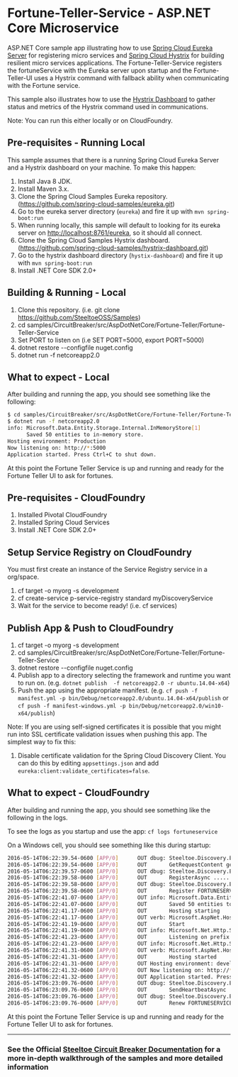 # Fortune-Teller-Service - ASP.NET Core Microservice

ASP.NET Core sample app illustrating how to use [Spring Cloud Eureka Server](https://projects.spring.io/spring-cloud) for registering micro services and [Spring Cloud Hystrix](https://cloud.spring.io/spring-cloud) for building resilient micro services applications. The Fortune-Teller-Service registers the fortuneService with the Eureka server upon startup and the Fortune-Teller-UI uses a Hystrix command with fallback ability when communicating with the Fortune service.

This sample also illustrates how to use the [Hystrix Dashboard](https://cloud.spring.io/spring-cloud) to gather status and metrics of the Hystrix command used in communications.

Note: You can run this either locally or on CloudFoundry.

## Pre-requisites - Running Local

This sample assumes that there is a running Spring Cloud Eureka Server and a Hystrix dashboard on your machine. To make this happen:

1. Install Java 8 JDK.
1. Install Maven 3.x.
1. Clone the Spring Cloud Samples Eureka repository. (<https://github.com/spring-cloud-samples/eureka.git>)
1. Go to the eureka server directory (`eureka`) and fire it up with `mvn spring-boot:run`
1. When running locally, this sample will default to looking for its eureka server on <http://localhost:8761/eureka>, so it should all connect.
1. Clone the Spring Cloud Samples Hystrix dashboard. (<https://github.com/spring-cloud-samples/hystrix-dashboard.git>)
1. Go to the hystrix dashboard directory (`hystix-dashboard`) and fire it up with `mvn spring-boot:run`
1. Install .NET Core SDK 2.0+

## Building & Running - Local

1. Clone this repository. (i.e. git clone <https://github.com/SteeltoeOSS/Samples>)
1. cd samples/CircuitBreaker/src/AspDotNetCore/Fortune-Teller/Fortune-Teller-Service
1. Set PORT to listen on (i.e SET PORT=5000, export PORT=5000)
1. dotnet restore --configfile nuget.config
1. dotnet run -f netcoreapp2.0

## What to expect - Local

After building and running the app, you should see something like the following:

```bash
$ cd samples/CircuitBreaker/src/AspDotNetCore/Fortune-Teller/Fortune-Teller-Service
$ dotnet run -f netcoreapp2.0
info: Microsoft.Data.Entity.Storage.Internal.InMemoryStore[1]
      Saved 50 entities to in-memory store.
Hosting environment: Production
Now listening on: http://*:5000
Application started. Press Ctrl+C to shut down.
```

At this point the Fortune Teller Service is up and running and ready for the Fortune Teller UI to ask for fortunes.

## Pre-requisites - CloudFoundry

1. Installed Pivotal CloudFoundry
1. Installed Spring Cloud Services
1. Install .NET Core SDK 2.0+

## Setup Service Registry on CloudFoundry

You must first create an instance of the Service Registry service in a org/space.

1. cf target -o myorg -s development
1. cf create-service p-service-registry standard myDiscoveryService
1. Wait for the service to become ready! (i.e. cf services)

## Publish App & Push to CloudFoundry

1. cf target -o myorg -s development
1. cd samples/CircuitBreaker/src/AspDotNetCore/Fortune-Teller/Fortune-Teller-Service
1. dotnet restore --configfile nuget.config
1. Publish app to a directory selecting the framework and runtime you want to run on. (e.g. `dotnet publish  -f netcoreapp2.0 -r ubuntu.14.04-x64`)
1. Push the app using the appropriate manifest. (e.g. `cf push -f manifest.yml -p bin/Debug/netcoreapp2.0/ubuntu.14.04-x64/publish` or `cf push -f manifest-windows.yml -p bin/Debug/netcoreapp2.0/win10-x64/publish`)

Note: If you are using self-signed certificates it is possible that you might run into SSL certificate validation issues when pushing this app. The simplest way to fix this:

1. Disable certificate validation for the Spring Cloud Discovery Client.  You can do this by editing `appsettings.json` and add `eureka:client:validate_certificates=false`.

## What to expect - CloudFoundry

After building and running the app, you should see something like the following in the logs.

To see the logs as you startup and use the app: `cf logs fortuneservice`

On a Windows cell, you should see something like this during startup:

```bash
2016-05-14T06:22:39.54-0600 [APP/0]      OUT dbug: Steeltoe.Discovery.Eureka.Transport.EurekaHttpClient[0]
2016-05-14T06:22:39.54-0600 [APP/0]      OUT       GetRequestContent generated JSON: ......
2016-05-14T06:22:39.57-0600 [APP/0]      OUT dbug: Steeltoe.Discovery.Eureka.Transport.EurekaHttpClient[0]
2016-05-14T06:22:39.58-0600 [APP/0]      OUT       RegisterAsync .....
2016-05-14T06:22:39.58-0600 [APP/0]      OUT dbug: Steeltoe.Discovery.Eureka.DiscoveryClient[0]
2016-05-14T06:22:39.58-0600 [APP/0]      OUT       Register FORTUNESERVICE/fortuneService.apps.testcloud.com:2f7a9e48-bb3e-402a-6b44-68e9386b3b15 returned: NoContent
2016-05-14T06:22:41.07-0600 [APP/0]      OUT info: Microsoft.Data.Entity.Storage.Internal.InMemoryStore[1]
2016-05-14T06:22:41.07-0600 [APP/0]      OUT       Saved 50 entities to in-memory store.
2016-05-14T06:22:41.17-0600 [APP/0]      OUT       Hosting starting
2016-05-14T06:22:41.17-0600 [APP/0]      OUT verb: Microsoft.AspNet.Hosting.Internal.HostingEngine[4]
2016-05-14T06:22:41.19-0600 [APP/0]      OUT       Start
2016-05-14T06:22:41.19-0600 [APP/0]      OUT info: Microsoft.Net.Http.Server.WebListener[0]
2016-05-14T06:22:41.23-0600 [APP/0]      OUT       Listening on prefix: http://*:57991/
2016-05-14T06:22:41.23-0600 [APP/0]      OUT info: Microsoft.Net.Http.Server.WebListener[0]
2016-05-14T06:22:41.31-0600 [APP/0]      OUT verb: Microsoft.AspNet.Hosting.Internal.HostingEngine[5]
2016-05-14T06:22:41.31-0600 [APP/0]      OUT       Hosting started
2016-05-14T06:22:41.31-0600 [APP/0]      OUT Hosting environment: development
2016-05-14T06:22:41.32-0600 [APP/0]      OUT Now listening on: http://*:57991
2016-05-14T06:22:41.32-0600 [APP/0]      OUT Application started. Press Ctrl+C to shut down.
2016-05-14T06:23:09.76-0600 [APP/0]      OUT dbug: Steeltoe.Discovery.Eureka.Transport.EurekaHttpClient[0]
2016-05-14T06:23:09.76-0600 [APP/0]      OUT       SendHeartbeatAsync ......., status: OK, instanceInfo: null
2016-05-14T06:23:09.76-0600 [APP/0]      OUT dbug: Steeltoe.Discovery.Eureka.DiscoveryClient[0]
2016-05-14T06:23:09.76-0600 [APP/0]      OUT       Renew FORTUNESERVICE/fortuneService.apps.testcloud.com:2f7a9e48-bb3e-402a-6b44-68e9386b3b15 returned: OK
```

At this point the Fortune Teller Service is up and running and ready for the Fortune Teller UI to ask for fortunes.

---

### See the Official [Steeltoe Circuit Breaker Documentation](https://steeltoe.io/docs/steeltoe-circuitbreaker) for a more in-depth walkthrough of the samples and more detailed information